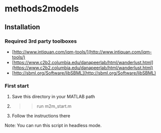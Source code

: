 # methods2models
## Installation

 ### Required 3rd party toolboxes

- [http://www.intiquan.com/iqm-tools/](http://www.intiquan.com/iqm-tools/)
- [https://www.c2b2.columbia.edu/danapeerlab/html/wanderlust.html](https://www.c2b2.columbia.edu/danapeerlab/html/wanderlust.html)
- [http://sbml.org/Software/libSBML](http://sbml.org/Software/libSBML)

### First start

1. Save this directory in your MATLAB path
2. >> run m2m_start.m
3. Follow the instructions there

Note: You can run this script in headless mode.